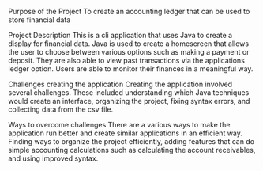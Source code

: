 Purpose of the Project
To create an accounting ledger that can be used to store financial data

Project Description
This is a cli application that uses Java to create a display for financial data. Java is used to create a homescreen that allows the user to choose between various options such as making a payment or deposit. They are also able to view past transactions via the applications ledger option. Users are able to monitor their finances in a meaningful way.

Challenges creating the application
Creating the application involved several challenges. These included understanding which Java techniques would create an interface, organizing the project, fixing syntax errors, and collecting data from the csv file.

Ways to overcome challenges
There are a various ways to make the application run better and create similar applications in an efficient way. Finding ways to organize the project efficiently, adding features that can do simple accounting calculations such as calculating the account receivables, and using improved syntax.
